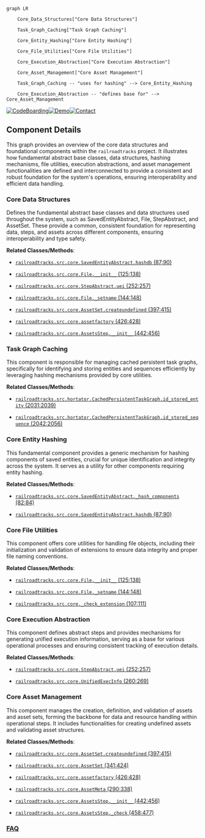```mermaid

graph LR

    Core_Data_Structures["Core Data Structures"]

    Task_Graph_Caching["Task Graph Caching"]

    Core_Entity_Hashing["Core Entity Hashing"]

    Core_File_Utilities["Core File Utilities"]

    Core_Execution_Abstraction["Core Execution Abstraction"]

    Core_Asset_Management["Core Asset Management"]

    Task_Graph_Caching -- "uses for hashing" --> Core_Entity_Hashing

    Core_Execution_Abstraction -- "defines base for" --> Core_Asset_Management

```

[![CodeBoarding](https://img.shields.io/badge/Generated%20by-CodeBoarding-9cf?style=flat-square)](https://github.com/CodeBoarding/GeneratedOnBoardings)[![Demo](https://img.shields.io/badge/Try%20our-Demo-blue?style=flat-square)](https://www.codeboarding.org/demo)[![Contact](https://img.shields.io/badge/Contact%20us%20-%20contact@codeboarding.org-lightgrey?style=flat-square)](mailto:contact@codeboarding.org)



## Component Details



This graph provides an overview of the core data structures and foundational components within the `railroadtracks` project. It illustrates how fundamental abstract base classes, data structures, hashing mechanisms, file utilities, execution abstractions, and asset management functionalities are defined and interconnected to provide a consistent and robust foundation for the system's operations, ensuring interoperability and efficient data handling.



### Core Data Structures

Defines the fundamental abstract base classes and data structures used throughout the system, such as SavedEntityAbstract, File, StepAbstract, and AssetSet. These provide a common, consistent foundation for representing data, steps, and assets across different components, ensuring interoperability and type safety.





**Related Classes/Methods**:



- <a href="https://github.com/Novartis/railroadtracks/blob/master/src/core.py#L87-L90" target="_blank" rel="noopener noreferrer">`railroadtracks.src.core.SavedEntityAbstract.hashdb` (87:90)</a>

- <a href="https://github.com/Novartis/railroadtracks/blob/master/src/core.py#L125-L138" target="_blank" rel="noopener noreferrer">`railroadtracks.src.core.File.__init__` (125:138)</a>

- <a href="https://github.com/Novartis/railroadtracks/blob/master/src/core.py#L252-L257" target="_blank" rel="noopener noreferrer">`railroadtracks.src.core.StepAbstract.uei` (252:257)</a>

- <a href="https://github.com/Novartis/railroadtracks/blob/master/src/core.py#L144-L148" target="_blank" rel="noopener noreferrer">`railroadtracks.src.core.File._setname` (144:148)</a>

- <a href="https://github.com/Novartis/railroadtracks/blob/master/src/core.py#L397-L415" target="_blank" rel="noopener noreferrer">`railroadtracks.src.core.AssetSet.createundefined` (397:415)</a>

- <a href="https://github.com/Novartis/railroadtracks/blob/master/src/core.py#L426-L428" target="_blank" rel="noopener noreferrer">`railroadtracks.src.core.assetfactory` (426:428)</a>

- <a href="https://github.com/Novartis/railroadtracks/blob/master/src/core.py#L442-L456" target="_blank" rel="noopener noreferrer">`railroadtracks.src.core.AssetsStep.__init__` (442:456)</a>





### Task Graph Caching

This component is responsible for managing cached persistent task graphs, specifically for identifying and storing entities and sequences efficiently by leveraging hashing mechanisms provided by core utilities.





**Related Classes/Methods**:



- <a href="https://github.com/Novartis/railroadtracks/blob/master/src/hortator.py#L2031-L2039" target="_blank" rel="noopener noreferrer">`railroadtracks.src.hortator.CachedPersistentTaskGraph.id_stored_entity` (2031:2039)</a>

- <a href="https://github.com/Novartis/railroadtracks/blob/master/src/hortator.py#L2042-L2056" target="_blank" rel="noopener noreferrer">`railroadtracks.src.hortator.CachedPersistentTaskGraph.id_stored_sequence` (2042:2056)</a>





### Core Entity Hashing

This fundamental component provides a generic mechanism for hashing components of saved entities, crucial for unique identification and integrity across the system. It serves as a utility for other components requiring entity hashing.





**Related Classes/Methods**:



- <a href="https://github.com/Novartis/railroadtracks/blob/master/src/core.py#L82-L84" target="_blank" rel="noopener noreferrer">`railroadtracks.src.core.SavedEntityAbstract._hash_components` (82:84)</a>

- <a href="https://github.com/Novartis/railroadtracks/blob/master/src/core.py#L87-L90" target="_blank" rel="noopener noreferrer">`railroadtracks.src.core.SavedEntityAbstract.hashdb` (87:90)</a>





### Core File Utilities

This component offers core utilities for handling file objects, including their initialization and validation of extensions to ensure data integrity and proper file naming conventions.





**Related Classes/Methods**:



- <a href="https://github.com/Novartis/railroadtracks/blob/master/src/core.py#L125-L138" target="_blank" rel="noopener noreferrer">`railroadtracks.src.core.File.__init__` (125:138)</a>

- <a href="https://github.com/Novartis/railroadtracks/blob/master/src/core.py#L144-L148" target="_blank" rel="noopener noreferrer">`railroadtracks.src.core.File._setname` (144:148)</a>

- <a href="https://github.com/Novartis/railroadtracks/blob/master/src/core.py#L107-L111" target="_blank" rel="noopener noreferrer">`railroadtracks.src.core._check_extension` (107:111)</a>





### Core Execution Abstraction

This component defines abstract steps and provides mechanisms for generating unified execution information, serving as a base for various operational processes and ensuring consistent tracking of execution details.





**Related Classes/Methods**:



- <a href="https://github.com/Novartis/railroadtracks/blob/master/src/core.py#L252-L257" target="_blank" rel="noopener noreferrer">`railroadtracks.src.core.StepAbstract.uei` (252:257)</a>

- <a href="https://github.com/Novartis/railroadtracks/blob/master/src/core.py#L260-L269" target="_blank" rel="noopener noreferrer">`railroadtracks.src.core.UnifiedExecInfo` (260:269)</a>





### Core Asset Management

This component manages the creation, definition, and validation of assets and asset sets, forming the backbone for data and resource handling within operational steps. It includes functionalities for creating undefined assets and validating asset structures.





**Related Classes/Methods**:



- <a href="https://github.com/Novartis/railroadtracks/blob/master/src/core.py#L397-L415" target="_blank" rel="noopener noreferrer">`railroadtracks.src.core.AssetSet.createundefined` (397:415)</a>

- <a href="https://github.com/Novartis/railroadtracks/blob/master/src/core.py#L341-L424" target="_blank" rel="noopener noreferrer">`railroadtracks.src.core.AssetSet` (341:424)</a>

- <a href="https://github.com/Novartis/railroadtracks/blob/master/src/core.py#L426-L428" target="_blank" rel="noopener noreferrer">`railroadtracks.src.core.assetfactory` (426:428)</a>

- <a href="https://github.com/Novartis/railroadtracks/blob/master/src/core.py#L290-L338" target="_blank" rel="noopener noreferrer">`railroadtracks.src.core.AssetMeta` (290:338)</a>

- <a href="https://github.com/Novartis/railroadtracks/blob/master/src/core.py#L442-L456" target="_blank" rel="noopener noreferrer">`railroadtracks.src.core.AssetsStep.__init__` (442:456)</a>

- <a href="https://github.com/Novartis/railroadtracks/blob/master/src/core.py#L458-L477" target="_blank" rel="noopener noreferrer">`railroadtracks.src.core.AssetsStep._check` (458:477)</a>









### [FAQ](https://github.com/CodeBoarding/GeneratedOnBoardings/tree/main?tab=readme-ov-file#faq)